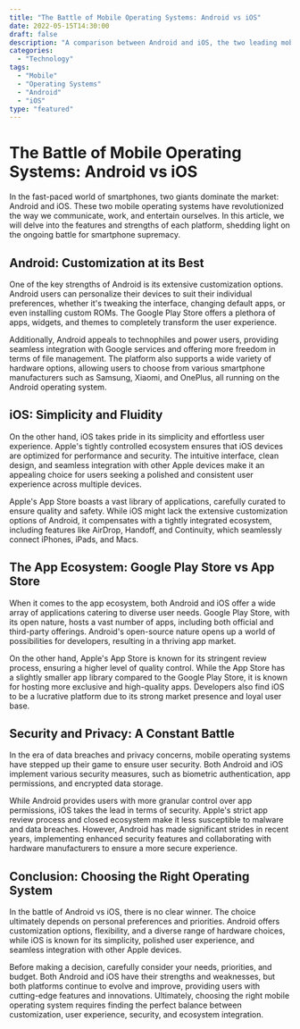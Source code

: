 ```yaml
--- 
title: "The Battle of Mobile Operating Systems: Android vs iOS" 
date: 2022-05-15T14:30:00 
draft: false 
description: "A comparison between Android and iOS, the two leading mobile operating systems in the market."
categories: 
  - "Technology" 
tags: 
  - "Mobile" 
  - "Operating Systems" 
  - "Android" 
  - "iOS" 
type: "featured" 
--- 
```


# The Battle of Mobile Operating Systems: Android vs iOS

In the fast-paced world of smartphones, two giants dominate the market: Android and iOS. These two mobile operating systems have revolutionized the way we communicate, work, and entertain ourselves. In this article, we will delve into the features and strengths of each platform, shedding light on the ongoing battle for smartphone supremacy.

## Android: Customization at its Best

One of the key strengths of Android is its extensive customization options. Android users can personalize their devices to suit their individual preferences, whether it's tweaking the interface, changing default apps, or even installing custom ROMs. The Google Play Store offers a plethora of apps, widgets, and themes to completely transform the user experience.

Additionally, Android appeals to technophiles and power users, providing seamless integration with Google services and offering more freedom in terms of file management. The platform also supports a wide variety of hardware options, allowing users to choose from various smartphone manufacturers such as Samsung, Xiaomi, and OnePlus, all running on the Android operating system.

## iOS: Simplicity and Fluidity

On the other hand, iOS takes pride in its simplicity and effortless user experience. Apple's tightly controlled ecosystem ensures that iOS devices are optimized for performance and security. The intuitive interface, clean design, and seamless integration with other Apple devices make it an appealing choice for users seeking a polished and consistent user experience across multiple devices.

Apple's App Store boasts a vast library of applications, carefully curated to ensure quality and safety. While iOS might lack the extensive customization options of Android, it compensates with a tightly integrated ecosystem, including features like AirDrop, Handoff, and Continuity, which seamlessly connect iPhones, iPads, and Macs.

## The App Ecosystem: Google Play Store vs App Store

When it comes to the app ecosystem, both Android and iOS offer a wide array of applications catering to diverse user needs. Google Play Store, with its open nature, hosts a vast number of apps, including both official and third-party offerings. Android's open-source nature opens up a world of possibilities for developers, resulting in a thriving app market.

On the other hand, Apple's App Store is known for its stringent review process, ensuring a higher level of quality control. While the App Store has a slightly smaller app library compared to the Google Play Store, it is known for hosting more exclusive and high-quality apps. Developers also find iOS to be a lucrative platform due to its strong market presence and loyal user base.

## Security and Privacy: A Constant Battle

In the era of data breaches and privacy concerns, mobile operating systems have stepped up their game to ensure user security. Both Android and iOS implement various security measures, such as biometric authentication, app permissions, and encrypted data storage.

While Android provides users with more granular control over app permissions, iOS takes the lead in terms of security. Apple's strict app review process and closed ecosystem make it less susceptible to malware and data breaches. However, Android has made significant strides in recent years, implementing enhanced security features and collaborating with hardware manufacturers to ensure a more secure experience.

## Conclusion: Choosing the Right Operating System

In the battle of Android vs iOS, there is no clear winner. The choice ultimately depends on personal preferences and priorities. Android offers customization options, flexibility, and a diverse range of hardware choices, while iOS is known for its simplicity, polished user experience, and seamless integration with other Apple devices.

Before making a decision, carefully consider your needs, priorities, and budget. Both Android and iOS have their strengths and weaknesses, but both platforms continue to evolve and improve, providing users with cutting-edge features and innovations. Ultimately, choosing the right mobile operating system requires finding the perfect balance between customization, user experience, security, and ecosystem integration.
